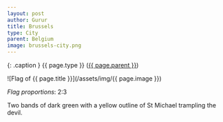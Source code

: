 ```yaml
---
layout: post
author: Gurur
title: Brussels
type: City
parent: Belgium
image: brussels-city.png
---
```

{: .caption }
{{ page.type }} ([{{ page.parent }}](/2019/03/14/belgium.html))

![Flag of {{ page.title }}](/assets/img/{{ page.image }})

*Flag proportions*: 2:3

Two bands of dark green with a yellow outline of St Michael trampling the devil.
